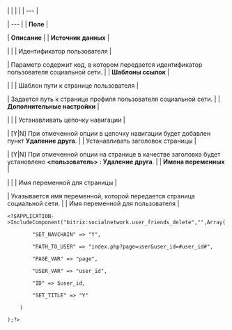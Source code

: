 |  |  |  |
| --- |

| --- |
| **Поле** |

| **Описание** |
| **Источник данных** |

| |
| Идентификатор пользователя |

| Параметр содержит код, в котором передается идентификатор пользователя социальной сети. |
| **Шаблоны ссылок** |

| |
| Шаблон пути к странице пользователя |

| Задается путь к странице профиля пользователя социальной сети. |
| **Дополнительные настройки** |

| |
| Устанавливать цепочку навигации |

| [Y|N] При отмеченной опции в цепочку навигации будет добавлен пункт **Удаление друга**. |
| Устанавливать заголовок страницы |

| [Y|N] При отмеченной опции на странице в качестве заголовка будет установлено **<пользователь> : Удаление друга**. |
| **Имена переменных** |

| |
| Имя переменной для страницы |

| Указывается имя переменной, которой передается страница социальной сети. |
| Имя переменной для пользователя |

```
<?$APPLICATION->IncludeComponent("bitrix:socialnetwork.user_friends_delete","",Array(

        "SET_NAVCHAIN" => "Y", 

        "PATH_TO_USER" => "index.php?page=user&user_id=#user_id#", 

        "PAGE_VAR" => "page", 

        "USER_VAR" => "user_id", 

        "ID" => $user_id, 

        "SET_TITLE" => "Y" 

    )

);?>


```